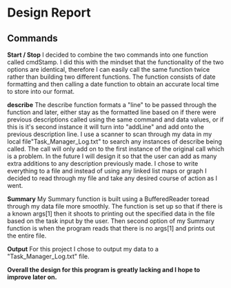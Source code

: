 Design Report
=============

Commands
---------
**Start / Stop**
I decided to combine the two commands into one function called cmdStamp. I did this with the mindset that the functionality of the two 
options are identical, therefore I can easily call the same function twice rather than building two different functions. The function consists of date formatting and then calling a date function to obtain an accurate local time to store into our format.

**describe**
The describe function formats a "line" to be passed through the function and later, either stay as the formatted line based on if there were previous descriptions called using the same command and data values, or if this is it's second instance it will turn into "addLine" and add onto the previous description line. I use a scanner to scan through my data in my local file"Task_Manager_Log.txt" to search any instances of describe being called. The call will only add on to the first instance of the original call which is a problem. In the future I will design it so that the user can add as many extra additions to any description previously made. I chose to write everything to a file and instead of using any linked list maps or graph I decided to read through my file and take any desired course of action as I went.  

**Summary**
My Summary function is built using a BufferedReader toread through my data file more smoothly. The function is set up so that if there is a known args[1] then it shoots to printing out the specified data in the file based on the task input by the user. Then second option of my Summary function is when the program reads that there is no args[1] and prints out the entire file.

**Output**
For this project I chose to output my data to a "Task_Manager_Log.txt" file.



**Overall the design for this program is greatly lacking and I hope to improve later on.**
